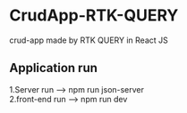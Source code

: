 # CrudApp-RTK-QUERY
crud-app made by RTK QUERY in React JS


## Application run
1.Server run --> npm run json-server
<br />
2.front-end run --> npm run dev
